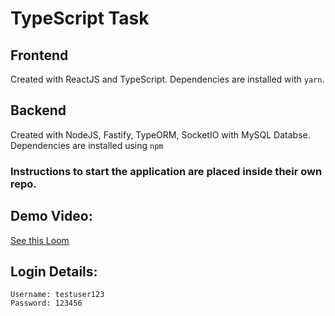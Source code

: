 # TypeScript Task

## Frontend

Created with ReactJS and TypeScript. Dependencies are installed with `yarn`.

## Backend

Created with NodeJS, Fastify, TypeORM, SocketIO with MySQL Databse. Dependencies are installed using `npm`

### Instructions to start the application are placed inside their own repo.

## Demo Video:

[See this Loom](https://www.loom.com/share/4126a4af17fb401582501b1923438c35)

## Login Details:

```
Username: testuser123
Password: 123456
```
